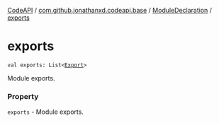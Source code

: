 [CodeAPI](../../index.md) / [com.github.jonathanxd.codeapi.base](../index.md) / [ModuleDeclaration](index.md) / [exports](.)

# exports

`val exports: List<`[`Export`](../-export/index.md)`>`

Module exports.

### Property

`exports` - Module exports.